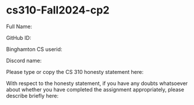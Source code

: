 # cs310-Fall2024-cp2

Full Name: 

GitHub ID:

Binghamton CS userid:

Discord name:

Please type or copy the CS 310 honesty statement here:


With respect to the honesty statement, if you have any doubts whatsoever about
whether you have completed the assignment appropriately, please describe briefly here:




